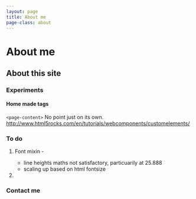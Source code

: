 ```yaml
---
layout: page
title: About me
page-class: about
---
```




# About me

## About this site

### Experiments

#### Home made tags 
<code>&lt;page-content&gt;</code>
No point just on its own. 
http://www.html5rocks.com/en/tutorials/webcomponents/customelements/




### To do

1. Font mixin -
    * line heights maths not satisfactory, particuarily at 25.888 
    * scaling up based on html fontsize 

2. 



### Contact me
